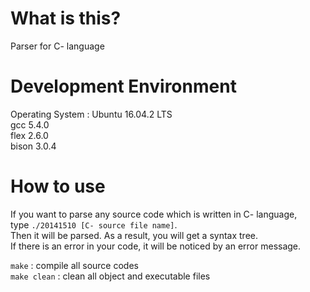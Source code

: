 # What is this?
Parser for C- language  

# Development Environment
Operating System : Ubuntu 16.04.2 LTS  
gcc 5.4.0  
flex 2.6.0  
bison 3.0.4  

# How to use
If you want to parse any source code which is written in C- language,  
type <code>./20141510 [C- source file name]</code>.  
Then it will be parsed. As a result, you will get a syntax tree.  
If there is an error in your code, it will be noticed by an error message.  

<code>make</code> : compile all source codes  
<code>make clean</code> : clean all object and executable files

